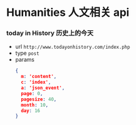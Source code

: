 # Humanities 人文相关 api

### today in History 历史上的今天
* url `http://www.todayonhistory.com/index.php`
* type `post`
* params 
  ```json
  {
    m: 'content',
    c: 'index',
    a: 'json_event',
    page: 0,
    pagesize: 40,
    month: 10,
    day: 16
  }
  ```
